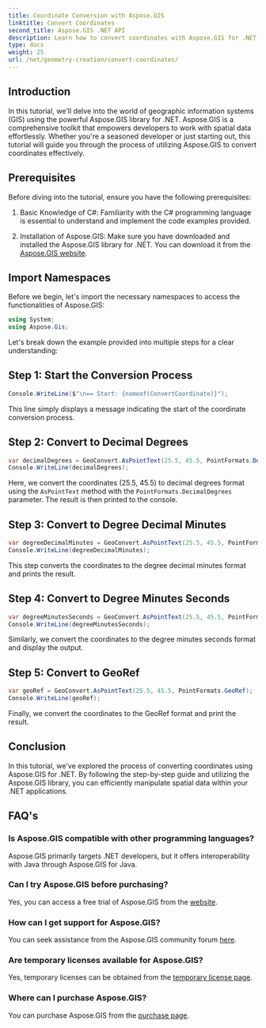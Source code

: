 ```yaml
---
title: Coordinate Conversion with Aspose.GIS
linktitle: Convert Coordinates
second_title: Aspose.GIS .NET API
description: Learn how to convert coordinates with Aspose.GIS for .NET. Step-by-step guide, prerequisites, and FAQs provided.
type: docs
weight: 25
url: /net/geometry-creation/convert-coordinates/
---
```

## Introduction
In this tutorial, we'll delve into the world of geographic information systems (GIS) using the powerful Aspose.GIS library for .NET. Aspose.GIS is a comprehensive toolkit that empowers developers to work with spatial data effortlessly. Whether you're a seasoned developer or just starting out, this tutorial will guide you through the process of utilizing Aspose.GIS to convert coordinates effectively.
## Prerequisites
Before diving into the tutorial, ensure you have the following prerequisites:
1. Basic Knowledge of C#: Familiarity with the C# programming language is essential to understand and implement the code examples provided.
  
2. Installation of Aspose.GIS: Make sure you have downloaded and installed the Aspose.GIS library for .NET. You can download it from the [Aspose.GIS website](https://releases.aspose.com/gis/net/).

## Import Namespaces
Before we begin, let's import the necessary namespaces to access the functionalities of Aspose.GIS:
```csharp
using System;
using Aspose.Gis;
```

Let's break down the example provided into multiple steps for a clear understanding:
## Step 1: Start the Conversion Process
```csharp
Console.WriteLine($"\n== Start: {nameof(ConvertCoordinate)}");
```
This line simply displays a message indicating the start of the coordinate conversion process.
## Step 2: Convert to Decimal Degrees
```csharp
var decimalDegrees = GeoConvert.AsPointText(25.5, 45.5, PointFormats.DecimalDegrees);
Console.WriteLine(decimalDegrees);
```
Here, we convert the coordinates (25.5, 45.5) to decimal degrees format using the `AsPointText` method with the `PointFormats.DecimalDegrees` parameter. The result is then printed to the console.
## Step 3: Convert to Degree Decimal Minutes
```csharp
var degreeDecimalMinutes = GeoConvert.AsPointText(25.5, 45.5, PointFormats.DegreeDecimalMinutes);
Console.WriteLine(degreeDecimalMinutes);
```
This step converts the coordinates to the degree decimal minutes format and prints the result.
## Step 4: Convert to Degree Minutes Seconds
```csharp
var degreeMinutesSeconds = GeoConvert.AsPointText(25.5, 45.5, PointFormats.DegreeMinutesSeconds);
Console.WriteLine(degreeMinutesSeconds);
```
Similarly, we convert the coordinates to the degree minutes seconds format and display the output.
## Step 5: Convert to GeoRef
```csharp
var geoRef = GeoConvert.AsPointText(25.5, 45.5, PointFormats.GeoRef);
Console.WriteLine(geoRef);
```
Finally, we convert the coordinates to the GeoRef format and print the result.

## Conclusion
In this tutorial, we've explored the process of converting coordinates using Aspose.GIS for .NET. By following the step-by-step guide and utilizing the Aspose.GIS library, you can efficiently manipulate spatial data within your .NET applications.
## FAQ's
### Is Aspose.GIS compatible with other programming languages?
Aspose.GIS primarily targets .NET developers, but it offers interoperability with Java through Aspose.GIS for Java.
### Can I try Aspose.GIS before purchasing?
Yes, you can access a free trial of Aspose.GIS from the [website](https://releases.aspose.com/).
### How can I get support for Aspose.GIS?
You can seek assistance from the Aspose.GIS community forum [here](https://forum.aspose.com/c/gis/33).
### Are temporary licenses available for Aspose.GIS?
Yes, temporary licenses can be obtained from the [temporary license page](https://purchase.aspose.com/temporary-license/).
### Where can I purchase Aspose.GIS?
You can purchase Aspose.GIS from the [purchase page](https://purchase.aspose.com/buy).
